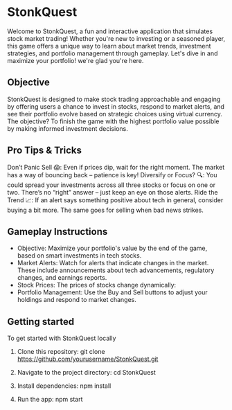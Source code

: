 # StonkQuest

Welcome to StonkQuest, a fun and interactive application that simulates stock market trading! Whether you're new to investing or a seasoned player, this game offers a unique way to learn about market trends, investment strategies, and portfolio management through gameplay. Let's dive in and maximize your portfolio! we're glad you're here.

## Objective
StonkQuest is designed to make stock trading approachable and engaging by offering users a chance to invest in stocks, respond to market alerts, and see their portfolio evolve based on strategic choices using virtual currency. The objective? To finish the game with the highest portfolio value possible by making informed investment decisions.

## Pro Tips & Tricks
Don’t Panic Sell 😱: Even if prices dip, wait for the right moment. The market has a way of bouncing back – patience is key!
Diversify or Focus? 🔍: You could spread your investments across all three stocks or focus on one or two. There’s no “right” answer – just keep an eye on those alerts.
Ride the Trend 📈: If an alert says something positive about tech in general, consider buying a bit more. The same goes for selling when bad news strikes.

## Gameplay Instructions
- Objective: Maximize your portfolio's value by the end of the game, based on smart investments in tech stocks.
- Market Alerts: Watch for alerts that indicate changes in the market. These include announcements about tech advancements, regulatory changes, and earnings reports.
- Stock Prices: The prices of stocks change dynamically:
- Portfolio Management: Use the Buy and Sell buttons to adjust your holdings and respond to market changes.

## Getting started
To get started with StonkQuest locally
1. Clone this repository: git clone https://github.com/yourusername/StonkQuest.git

2. Navigate to the project directory: cd StonkQuest
   
3. Install dependencies: npm install
   
4. Run the app: npm start
